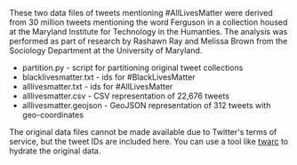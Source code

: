 These two data files of tweets mentioning #AllLivesMatter were derived from 
30 million tweets mentioning the word Ferguson in a collection housed at the 
Maryland Institute for Technology in the Humanties. The analysis was performed
as part of research by Rashawn Ray and Melissa Brown from the Sociology
Department at the University of Maryland.

* partition.py - script for partitioning original tweet collections
* blacklivesmatter.txt - ids for #BlackLivesMatter
* alllivesmatter.txt - ids for #AllLivesMatter
* alllivesmatter.csv - CSV representation of 22,676 tweets
* alllivesmatter.geojson - GeoJSON representation of 312 tweets with geo-coordinates

The original data files cannot be made available due to Twitter's terms of 
service, but the tweet IDs are included here. You can use a tool like
[twarc](http://github.com/edsu/twarc) to hydrate the original data.
